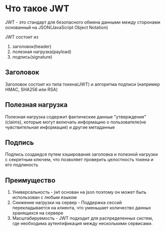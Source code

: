 # Что такое JWT

JWT - это стандарт для безопасного обмена данными между сторонами основанный на JSON(JavaScript Object Notation)

JWT состоит из

1. заголовок(header)
2. полезная нагрузка(payload)
3. подпись(signature)

## Заголовок

Заголовок состоит из типа токена(JWT) и алгоритма подписи (например HMAC, SHA256 или RSA)

## Полезная нагрузка

Полезная нагрузка содержит фактические данные "утверждения"(claims), которые могут включать информацию о пользователе(не чувствительная информация) и другие метаданные

## Подпись

Подпись создаедся путем хэширования заголовка и полезной нагрузки с секретным ключем, что позволяет проверить целостность токена и его подлиность

## Преимущество

1. Универсальность - jwt основан на json поэтому он может быть использован с любым языком
2. Снижение нагрузки на сервер - Поддержка сессий перекладывается на клиента, что уменьшает количество данных хранящихся на сервере
3. Масштабируемость - JWT подходит для распределенных систем, где необходима аутентификация между несколькими сервисами.
